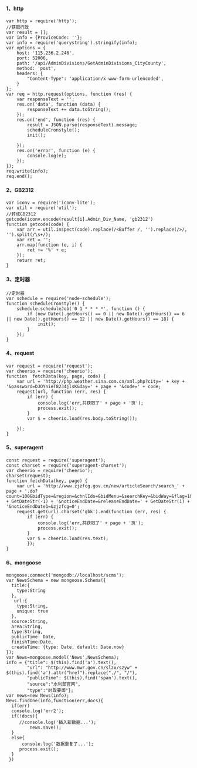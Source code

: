 #### 1、http
    var http = require('http');
    //获取行政
    var result = [];
    var info = {ProviceCode: ''};
    var info = require('querystring').stringify(info);
    var options = {
        host: '115.236.2.246',
        port: 52006,
        path: '/api/AdminDivisions/GetAdminDivisions_CityCounty',
        method: 'post',
        headers: {
            "Content-Type": 'application/x-www-form-urlencoded',
        }
    };
    var req = http.request(options, function (res) {
        var responseText = '';
        res.on('data', function (data) {
            responseText += data.toString();
        });
        res.on('end', function (res) {
            result = JSON.parse(responseText).message;
            scheduleCronstyle();
            init();
    
        });
        res.on('error', function (e) {
            console.log(e);
        });
    });
    req.write(info);
    req.end();
#### 2、GB2312
    var iconv = require('iconv-lite');
    var util = require('util');
    //转成GB2312
    getcode(iconv.encode(result[i].Admin_Div_Name, 'gb2312')
    function getcode(code) {
        var arr = util.inspect(code).replace(/<Buffer /, '').replace(/>/, '').split(/\s+/);
        var ret = '';
        arr.map(function (e, i) {
            ret += '%' + e;
        });
        return ret;
    }
    
#### 3、定时器
    //定时器
    var schedule = require('node-schedule');
    function scheduleCronstyle() {
        schedule.scheduleJob('0 1 * * * *', function () {
            if (new Date().getHours() == 0 || new Date().getHours() == 6 || new Date().getHours() == 12 || new Date().getHours() == 18) {
                init();
            }
        });
    }
#### 4、request
    var request = require('request');
    var cheerio = require('cheerio');
    function  fetchData(key, page, code) {
        var url = 'http://php.weather.sina.com.cn/xml.php?city=' + key + '&password=DJOYnieT8234jlsK&day=' + page + '&code=' + code;
        request(url, function (err, res) {
            if (err) {
                console.log('err,共获取了' + page + '页');
                process.exit();
            }
            var $ = cheerio.load(res.body.toString());
            
        });
    }
#### 5、superagent
    const request = require('superagent');
    const charset = require('superagent-charset');
    var cheerio = require('cheerio');
    charset(request);
    function fetchData(key, page) {
        var url = 'http://www.zjzfcg.gov.cn/new/articleSearch/search_' + page + '.do?count=100&bidType=&region=&chnlIds=&bidMenu=&searchKey=&bidWay=&flag=1&releaseStartDate=' + GetDateStr(-1) + '&noticeEndDate=&releaseEndDate=' + GetDateStr(1) + '&noticeEndDate1=&zjzfcg=0';
        request.get(url).charset('gbk').end(function (err, res) {
            if (err) {
                console.log('err,共获取了' + page + '页');
                process.exit();
            }
            var $ = cheerio.load(res.text);
            });
    }
#### 6、mongoose
    mongoose.connect('mongodb://localhost/scms');
    var NewsSchema = new mongoose.Schema({
      title:{
        type:String
      }, 
       url:{
        type:String,
        unique: true
      }, 
      source:String,
      area:String,
      type:String,
      publicTime: Date,
      finishTime:Date,
      createTime: {type: Date, default: Date.now}
    });
    var News=mongoose.model('News',NewsSchema);
    info = {"title": $(this).find('a').text(),
            "url": "http://www.mwr.gov.cn/slzx/szyw" + $(this).find('a').attr("href").replace("./", "/"),
            "publicTime": $(this).find('span').text(),
            "source":"水利部官网",
            "type":"时政要闻"};
    var news=new News(info);
    News.findOne(info,function(err,docs){
      if(err)
      console.log('err2');
      if(!docs){
         //console.log('插入新数据...');
             news.save();
      }
      else{
          console.log('数据重复了...');
         process.exit();
      }
     })
    
                  

